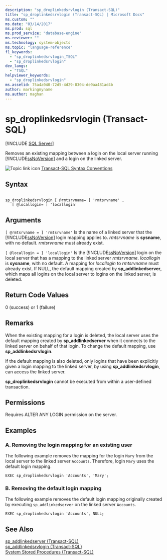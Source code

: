 ```yaml
---
description: "sp_droplinkedsrvlogin (Transact-SQL)"
title: "sp_droplinkedsrvlogin (Transact-SQL) | Microsoft Docs"
ms.custom: ""
ms.date: "03/14/2017"
ms.prod: sql
ms.prod_service: "database-engine"
ms.reviewer: ""
ms.technology: system-objects
ms.topic: "language-reference"
f1_keywords: 
  - "sp_droplinkedsrvlogin_TSQL"
  - "sp_droplinkedsrvlogin"
dev_langs: 
  - "TSQL"
helpviewer_keywords: 
  - "sp_droplinkedsrvlogin"
ms.assetid: 75a4a040-72d5-4d29-8304-de0aa481ad4b
author: markingmyname
ms.author: maghan
---
```

# sp_droplinkedsrvlogin (Transact-SQL)
[!INCLUDE [SQL Server](../../includes/applies-to-version/sqlserver.md)]

  Removes an existing mapping between a login on the local server running [!INCLUDE[ssNoVersion](../../includes/ssnoversion-md.md)] and a login on the linked server.  
  
 ![Topic link icon](../../database-engine/configure-windows/media/topic-link.gif "Topic link icon") [Transact-SQL Syntax Conventions](../../t-sql/language-elements/transact-sql-syntax-conventions-transact-sql.md)  
  
## Syntax  
  
```  
  
sp_droplinkedsrvlogin [ @rmtsrvname= ] 'rmtsrvname' ,   
   [ @locallogin= ] 'locallogin'  
```  
  
## Arguments  
`[ @rmtsrvname = ] 'rmtsrvname'`
 Is the name of a linked server that the [!INCLUDE[ssNoVersion](../../includes/ssnoversion-md.md)] login mapping applies to. *rmtsrvname* is **sysname**, with no default. *rmtsrvname* must already exist.  
  
`[ @locallogin = ] 'locallogin'`
 Is the [!INCLUDE[ssNoVersion](../../includes/ssnoversion-md.md)] login on the local server that has a mapping to the linked server *rmtsrvname*. *locallogin* is **sysname**, with no default. A mapping for *locallogin* to *rmtsrvname* must already exist. If NULL, the default mapping created by **sp_addlinkedserver**, which maps all logins on the local server to logins on the linked server, is deleted.  
  
## Return Code Values  
 0 (success) or 1 (failure)  
  
## Remarks  
 When the existing mapping for a login is deleted, the local server uses the default mapping created by **sp_addlinkedserver** when it connects to the linked server on behalf of that login. To change the default mapping, use **sp_addlinkedsrvlogin**.  
  
 If the default mapping is also deleted, only logins that have been explicitly given a login mapping to the linked server, by using **sp_addlinkedsrvlogin**, can access the linked server.  
  
 **sp_droplinkedsrvlogin** cannot be executed from within a user-defined transaction.  
  
## Permissions  
 Requires ALTER ANY LOGIN permission on the server.  
  
## Examples  
  
### A. Removing the login mapping for an existing user  
 The following example removes the mapping for the login `Mary` from the local server to the linked server `Accounts`. Therefore, login `Mary` uses the default login mapping.  
  
```  
EXEC sp_droplinkedsrvlogin 'Accounts', 'Mary';  
```  
  
### B. Removing the default login mapping  
 The following example removes the default login mapping originally created by executing `sp_addlinkedserver` on the linked server `Accounts`.  
  
```  
EXEC sp_droplinkedsrvlogin 'Accounts', NULL;  
```  
  
## See Also  
 [sp_addlinkedserver &#40;Transact-SQL&#41;](../../relational-databases/system-stored-procedures/sp-addlinkedserver-transact-sql.md)   
 [sp_addlinkedsrvlogin &#40;Transact-SQL&#41;](../../relational-databases/system-stored-procedures/sp-addlinkedsrvlogin-transact-sql.md)   
 [System Stored Procedures &#40;Transact-SQL&#41;](../../relational-databases/system-stored-procedures/system-stored-procedures-transact-sql.md)  
  
  
